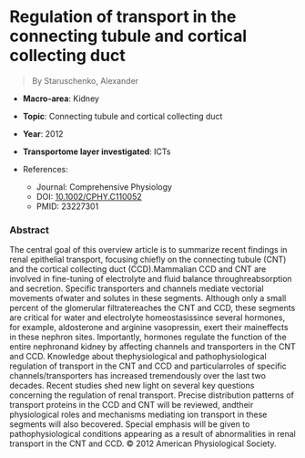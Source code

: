 # Regulation of transport in the connecting tubule and cortical collecting duct

> By Staruschenko, Alexander

- **Macro-area**: Kidney
- **Topic**: Connecting tubule and cortical collecting duct
- **Year**: 2012
- **Transportome layer investigated**: ICTs

- References:
  - Journal: Comprehensive Physiology
  - DOI: [10.1002/CPHY.C110052](https://doi.org/10.1002/CPHY.C110052)
  - PMID: 23227301

### Abstract

The central goal of this overview article is to summarize recent findings in renal epithelial transport, focusing chiefly on the connecting tubule (CNT) and the cortical collecting duct (CCD).Mammalian CCD and CNT are involved in fine-tuning of electrolyte and fluid balance throughreabsorption and secretion. Specific transporters and channels mediate vectorial movements ofwater and solutes in these segments. Although only a small percent of the glomerular filtratereaches the CNT and CCD, these segments are critical for water and electrolyte homeostasissince several hormones, for example, aldosterone and arginine vasopressin, exert their maineffects in these nephron sites. Importantly, hormones regulate the function of the entire nephronand kidney by affecting channels and transporters in the CNT and CCD. Knowledge about thephysiological and pathophysiological regulation of transport in the CNT and CCD and particularroles of specific channels/transporters has increased tremendously over the last two decades. Recent studies shed new light on several key questions concerning the regulation of renal transport. Precise distribution patterns of transport proteins in the CCD and CNT will be reviewed, andtheir physiological roles and mechanisms mediating ion transport in these segments will also becovered. Special emphasis will be given to pathophysiological conditions appearing as a result of abnormalities in renal transport in the CNT and CCD. © 2012 American Physiological Society.

